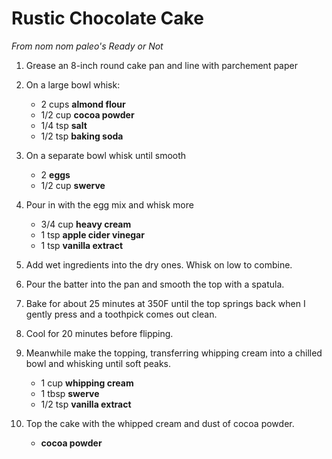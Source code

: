 # Rustic Chocolate Cake

_From nom nom paleo's Ready or Not_

1. Grease an 8-inch round cake pan and line with parchement paper

2. On a large bowl whisk:

	- 2 cups **almond flour**
	- 1/2 cup **cocoa powder**
	- 1/4 tsp **salt**
	- 1/2 tsp **baking soda**
	
3. On a separate bowl whisk until smooth

	- 2 **eggs**
	- 1/2 cup **swerve**
	
4. Pour in with the egg mix and whisk more

	- 3/4 cup **heavy cream**
	- 1 tsp **apple cider vinegar**
	- 1 tsp **vanilla extract**
	
5. Add wet ingredients into the dry ones. Whisk on low to combine.

6. Pour the batter into the pan and smooth the top with a spatula.

7. Bake for about 25 minutes at 350F until the top springs back when I gently press and a toothpick comes out clean.

8. Cool for 20 minutes before flipping.

9. Meanwhile make the topping, transferring whipping cream into a chilled bowl and whisking until soft peaks.

	- 1 cup **whipping cream**
	- 1 tbsp **swerve**
	- 1/2 tsp **vanilla extract**
	
10. Top the cake with the whipped cream and dust of cocoa powder.

	- **cocoa powder**

